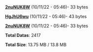 [**2nuNUK8W**](/data/2nuNUK8W.txt) (10/11/22 - 05:46)- 33 bytes

[**HgJhU6wu**](/data/HgJhU6wu.txt) (10/11/22 - 05:46)- 43 bytes

[**2nuNUK8W**](/data/2nuNUK8W.txt) (10/11/22 - 05:46)- 33 bytes

**Total Datas**: 2417

**Total Size**: 13.75 MB / 13.8 MB